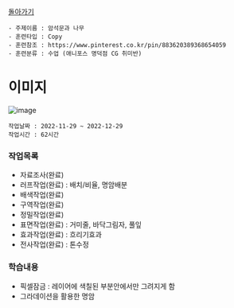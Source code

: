 [돌아가기](/Illustration-Space-Natural/README.md)

```
- 주제이름 : 암석문과 나무
- 훈련타입 : Copy
- 훈련참조 : https://www.pinterest.co.kr/pin/883620389368654059
- 훈련분류 : 수업 (애니포스 명덕점 CG 취미반)
```

# 이미지
![image](https://user-images.githubusercontent.com/77244047/209912900-4fc1f8b1-7a9f-4b55-9881-b2f614c803c6.png)

```
작업날짜 : 2022-11-29 ~ 2022-12-29
작업시간 : 62시간
```

### 작업목록
- 자료조사(완료)
- 러프작업(완료) : 배치/비율, 명암배분
- 배색작업(완료) 
- 구역작업(완료)
- 정밀작업(완료)
- 표면작업(완료) : 거미줄, 바닥그림자, 풀잎
- 효과작업(완료) : 흐리기효과
- 전사작업(완료) : 톤수정

### 학습내용
- 픽셀잠금 : 레이어에 색칠된 부분안에서만 그려지게 함
- 그라데이션을 활용한 명암

